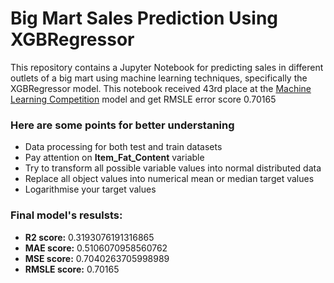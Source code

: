 # Big Mart Sales Prediction Using XGBRegressor
This repository contains a Jupyter Notebook for predicting sales in different outlets of a big mart using machine learning techniques, specifically the XGBRegressor model. This notebook received 43rd place at the <a href="[https://xgboost.readthedocs.io/en/stable/python/python_api.html#xgboost.XGBRegressor](https://www.kaggle.com/competitions/ml-competition-2024-for-ukrainians/leaderboard)" target="_blank">Machine Learning Competition</a> model and get RMSLE error score 0.70165

### Here are some points for better understaning
<ul>
  <li>Data processing for both test and train datasets</li>
  <li>Pay attention on <b>Item_Fat_Content</b> variable</li>
  <li>Try to transform all possible variable values into normal distributed data</li>
  <li>Replace all object values into numerical mean or median target values</li>
  <li>Logarithmise your target values</li>
</ul>

### Final model's resulsts:
<ul>
  <li><b>R2 score:</b> 0.3193076191316865</li>
  <li><b>MAE score:</b> 0.5106070958560762</li>
  <li><b>MSE score:</b> 0.7040263705998989</li>
  <li><b>RMSLE score:</b> 0.70165</li>
</ul>

